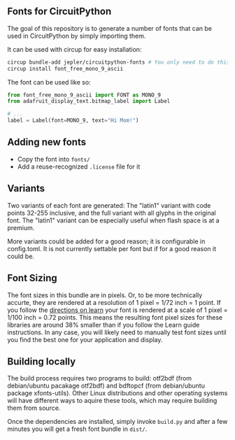 ## Fonts for CircuitPython

<!-- SPDX-FileCopyrightText: 2023 Jeff Epler for Adafruit Industries -->
<!-- SPDX-License-Identifier: MIT -->

The goal of this repository is to generate a number of fonts that can be
used in CircuitPython by simply importing them.

It can be used with circup for easy installation:

```sh
circup bundle-add jepler/circuitpython-fonts # You only need to do this once
circup install font_free_mono_9_ascii
```

The font can be used like so:
```python
from font_free_mono_9_ascii import FONT as MONO_9
from adafruit_display_text.bitmap_label import Label

# ...
label = Label(font=MONO_9, text="Hi Mom!")
```

## Adding new fonts

 * Copy the font into `fonts/`
 * Add a reuse-recognized `.license` file for it

## Variants

Two variants of each font are generated: The "latin1" variant with code points 32-255 inclusive, and the full variant with all glyphs in the original font. The "latin1" variant can be especially useful when flash space is at a premium.

More variants could be added for a good reason; it is configurable in config.toml. It is not currently settable per font but if for a good reason it could be.

## Font Sizing

The font sizes in this bundle are in pixels.
Or, to be more technically accurte, they are rendered at a resolution of 1 pixel = 1/72 inch = 1 point.
If you follow the [directions on learn](https://learn.adafruit.com/custom-fonts-for-pyportal-circuitpython-display/use-otf2bdf) your font is rendered at a scale of 1 pixel = 1/100 inch = 0.72 points.
This means the resulting font pixel sizes for these libraries are around 38% smaller than if you follow the Learn guide instructions.
In any case, you will likely need to manually test font sizes until you find the best one for your application and display.

## Building locally

The build process requires two programs to build: otf2bdf (from debian/ubuntu pacakage otf2bdf) and bdftopcf (from debian/ubuntu package xfonts-utils). Other Linux distributions and other operating systems will have different ways to aquire these tools, which may require building them from source.

Once the dependencies are installed, simply invoke `build.py` and after a few minutes you will get a fresh font bundle in `dist/`.
